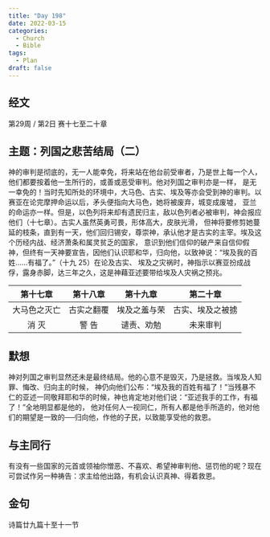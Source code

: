```yaml
---
title: "Day 198"
date: 2022-03-15
categories:
  - Church
  - Bible
tags:
  - Plan
draft: false
---
```


## 经文
第29周 / 第2日 赛十七至二十章

## 主题：列国之悲苦结局（二）
神的审判是彻底的，无一人能幸免，将来站在他台前受审者，乃是世上每一个人，他们都要按着他一生所行的，或善或恶受审判。他对列国之审判亦是一样，
是无一幸免的！当时先知所处的环境中，大马色、古实、埃及等亦会受到神的审判。以赛亚在论完摩押命运以后，矛头便指向大马色，她将被废弃，城变成废墟，
亚兰的命运亦一样。但是，以色列将来却有遗民归主，敌以色列者必被审判，神会报应他们（十七章）。古实人虽然英勇可畏，形体高大，皮肤光滑，
但神将要修剪她蔓延的枝条，直到有一天，他们回归锡安，尊崇神，承认他才是古实的主宰。埃及这个历经内战、经济萧条和属灵贫乏的国家，
意识到他们信仰的破产来自信仰假神，但终有一天神要宣告，因他们认识耶和华，归向他，以致神说：“埃及我的百姓……有福了。”（十九  25）在论及古实、
埃及之灾祸时，神指示以赛亚扮成战俘，露身赤脚，达三年之久，这是神藉亚述要带给埃及人灾祸之预兆。

|   第十七章   |  第十八章   |   第十九章   |    第二十章    |
|:--------:|:-------:|:--------:|:----------:|
|  大马色之灭亡  |  古实之翻覆  |  埃及之羞与荣  |  古实、埃及之被掳  |
|   消 灭    |   警 告   |  谴责、劝勉   |    未来审判    |

## 默想
神对列国之审判显然还未是最终结局。他的心意不是毁灭，乃是拯救。当埃及人知罪、悔改、归向主的时候，
神仍向他们公布：“埃及我的百姓有福了！”当残暴不仁的亚述一同敬拜耶和华的时候，神也肯定地对他们说：“亚述我手的工作，有福了！”全地明显都是他的，
他对任何人一视同仁，所有人都是他手所造的，他对他们的期望是一致的──归向他，作他的子民，以致能享受他的救恩。

## 与主同行
有没有一些国家的元首或领袖你憎恶、不喜欢、希望神审判他、惩罚他的呢？现在可尝试作另一种祷告：求主给他出路，有机会认识真神、得着救恩。

## 金句
诗篇廿九篇十至十一节

[comment]: <> (## 附录)

